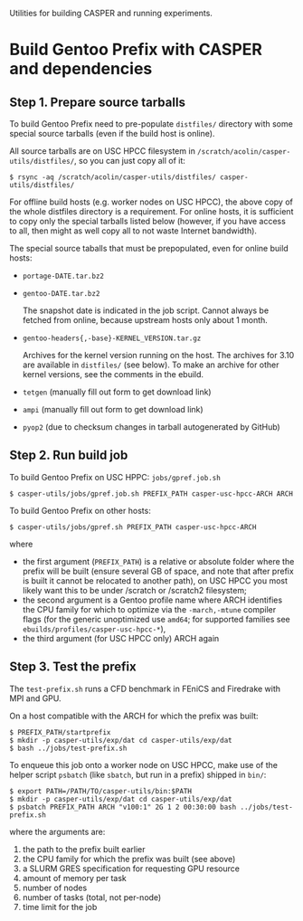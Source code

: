Utilities for building CASPER and running experiments.

Build Gentoo Prefix with CASPER and dependencies
================================================

Step 1. Prepare source tarballs
------------------------------

To build Gentoo Prefix need to pre-populate `distfiles/` directory
with some special source tarballs (even if the build host is online).

All source tarballs are on USC HPCC filesystem in
`/scratch/acolin/casper-utils/distfiles/`, so you can just copy
all of it:

	$ rsync -aq /scratch/acolin/casper-utils/distfiles/ casper-utils/distfiles/

For offline build hosts (e.g. worker nodes on USC HPCC), the above copy
of the whole distfiles directory is a requirement. For online hosts, it
is sufficient to copy only the special tarballs listed below (however, if you
have access to all, then might as well copy all to not waste Internet
bandwidth).

The special source taballs that must be prepopulated, even for online build hosts:

* `portage-DATE.tar.bz2`
* `gentoo-DATE.tar.bz2`

  The snapshot date is indicated in the job script.  Cannot always be fetched
  from online, because upstream hosts only about 1 month.

* `gentoo-headers{,-base}-KERNEL_VERSION.tar.gz`

  Archives for the kernel version running on the host. The archives for 3.10
  are available in `distfiles/` (see below). To make an archive for other kernel
  versions, see the comments in the ebuild.

* `tetgen` (manually fill out form to get download link)
* `ampi` (manually fill out form to get download link)
* `pyop2` (due to checksum changes in tarball autogenerated by GitHub)

Step 2. Run build job
---------------------
To build Gentoo Prefix on USC HPPC: `jobs/gpref.job.sh`

    $ casper-utils/jobs/gpref.job.sh PREFIX_PATH casper-usc-hpcc-ARCH ARCH

To build Gentoo Prefix on other hosts:

    $ casper-utils/jobs/gpref.sh PREFIX_PATH casper-usc-hpcc-ARCH

where
* the first argument (`PREFIX_PATH`) is a relative or absolute folder where
  the prefix will be built (ensure several GB of space, and note that after
  prefix is built it cannot be relocated to another path), on USC HPCC you
  most likely want this to be under /scratch or /scratch2 filesystem;
* the second argument is a Gentoo profile name where ARCH identifies the CPU
  family for which to optimize via the `-march,-mtune` compiler flags (for the
  generic unoptimized use `amd64`; for supported families see
 `ebuilds/profiles/casper-usc-hpcc-*`),
* the third argument (for USC HPCC only) ARCH again

Step 3. Test the prefix
------------------------

The `test-prefix.sh` runs a CFD benchmark in FEniCS and Firedrake
with MPI and GPU.

On a host compatible with the ARCH for which the prefix was built:

    $ PREFIX_PATH/startprefix 
    $ mkdir -p casper-utils/exp/dat cd casper-utils/exp/dat
    $ bash ../jobs/test-prefix.sh

To enqueue this job onto a worker node on USC HPCC, make use of the helper
script `psbatch` (like `sbatch`, but run in a prefix) shipped in `bin/`:

    $ export PATH=/PATH/TO/casper-utils/bin:$PATH
    $ mkdir -p casper-utils/exp/dat cd casper-utils/exp/dat
    $ psbatch PREFIX_PATH ARCH "v100:1" 2G 1 2 00:30:00 bash ../jobs/test-prefix.sh

where the arguments are:

1. the path to the prefix built earlier
2. the CPU family for which the prefix was built (see above)
3. a SLURM GRES specification for requesting GPU resource
4. amount of memory per task
5. number of nodes
6. number of tasks (total, not per-node)
7. time limit for the job
